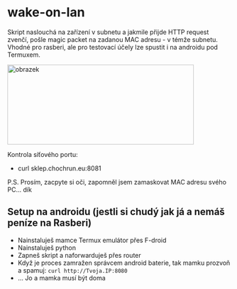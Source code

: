 # wake-on-lan

Skript naslouchá na zařízení v subnetu a jakmile přijde HTTP request zvenčí, pošle magic packet na zadanou MAC adresu - v témže subnetu. Vhodné pro rasberi, ale pro testovací účely lze spustit i na androidu pod Termuxem.

<img width="420" height="180" alt="obrazek" src="https://github.com/user-attachments/assets/1d9819c7-ff69-48b2-ac46-82a06a22450c" />

Kontrola síťového portu:
- curl sklep.chochrun.eu:8081 

P.S. Prosím, zacpyte si oči, zapomněl jsem zamaskovat MAC adresu svého PC... dík

## Setup na androidu (jestli si chudý jak já a nemáš peníze na Rasberi)
- Nainstaluješ mamce Termux emulátor přes F-droid
- Nainstaluješ python
- Zapneš skript a naforwarduješ přes router
- Když je proces zamražen správcem android baterie, tak mamku prozvoň a spamuj: `curl http://Tvoja.IP:8080`
- ... Jo a mamka musí být doma
